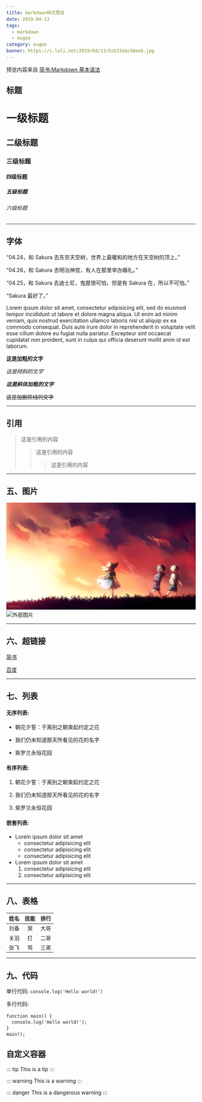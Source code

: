```yaml
---
title: markdown样式预览
date: 2019-04-13
tags:
  - markdown
  - eugeo
category: eugeo
banner: https://i.loli.net/2019/04/13/5cb15dac58eeb.jpg
---
```


预览内容来自 [简书:Markdown 基本语法](https://www.jianshu.com/p/191d1e21f7ed)

## 标题

# 一级标题

## 二级标题

### 三级标题

#### 四级标题

##### 五级标题

###### 六级标题

---

## 字体

“04.24，和 Sakura 去东京天空树，世界上最暖和的地方在天空树的顶上。”

“04.26，和 Sakura 去明治神宫，有人在那里举办婚礼。”

“04.25，和 Sakura 去迪士尼，鬼屋很可怕，但是有 Sakura 在，所以不可怕。”

“Sakura 最好了。”

Lorem ipsum dolor sit amet, consectetur adipisicing elit, sed do eiusmod tempor incididunt ut labore et dolore magna aliqua. Ut enim ad minim veniam, quis nostrud exercitation ullamco laboris nisi ut aliquip ex ea commodo consequat. Duis aute irure dolor in reprehenderit in voluptate velit esse cillum dolore eu fugiat nulla pariatur. Excepteur sint occaecat cupidatat non proident, sunt in culpa qui officia deserunt mollit anim id est laborum.

**这是加粗的文字**

_这是倾斜的文字_`

**_这是斜体加粗的文字_**

~~这是加删除线的文字~~

---

## 引用

> 这是引用的内容
>
> > 这是引用的内容
> >
> > > 这是引用的内容

---

## 五、图片

![内部图片](/img/1.jpg)
![外部图片](https://static.zerochan.net/Windyakuma.full.1102848.jpg)

---

## 六、超链接

[简书](http://jianshu.com)

[百度](http://baidu.com)

---

## 七、列表

#### 无序列表:

- 朝花夕誓：于离别之朝束起约定之花

* 我们仍未知道那天所看见的花的名字

- 紫罗兰永恒花园

#### 有序列表:

1. 朝花夕誓：于离别之朝束起约定之花

2. 我们仍未知道那天所看见的花的名字

3. 紫罗兰永恒花园

#### 嵌套列表:

- Lorem ipsum dolor sit amet
  - consectetur adipisicing elit
  - consectetur adipisicing elit
  - consectetur adipisicing elit
- Lorem ipsum dolor sit amet
  1. consectetur adipisicing elit
  2. consectetur adipisicing elit

---

## 八、表格

| 姓名 | 技能 | 排行 |
| ---- | :--: | ---: |
| 刘备 |  哭  | 大哥 |
| 关羽 |  打  | 二哥 |
| 张飞 |  骂  | 三弟 |

---

## 九、代码

单行代码: `console.log('Hello world!')`

多行代码:

```js{2}
function main() {
  console.log('Hello world!');
}
main();
```

## 自定义容器

::: tip
This is a tip
:::

::: warning
This is a warning
:::

::: danger
This is a dangerous warning
:::
